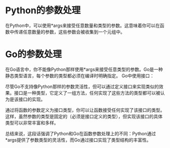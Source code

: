 
# Python的参数处理

在Python中，可以使用*args来接受任意数量和类型的参数。这意味着你可以在函数中传递任意数量的参数，这些参数会被收集到一个元组中。

# Go的参数处理

在Go语言中，你不能像Python那样使用*args来接受任意类型的参数。Go是一种静态类型语言，每个参数的类型都必须在编译时明确指定。
Go中使用接口：

尽管Go不支持像Python那样的参数灵活性，但可以通过定义接口来实现类似的效果。接口是一种类型，它定义了一组方法，任何实现了这些方法的类型都可以被认为是该接口的实现。

通过将函数的参数定义为接口类型，你可以让函数接受任何实现了该接口的类型。这样，虽然参数的类型是固定的（必须是接口定义的类型），但实现该接口的具体类型可以非常丰富和多样。

总结来说，这段话强调了Python和Go在函数参数处理上的不同：Python通过*args提供了参数类型的灵活性，而Go通过接口实现了类型结构的丰富性。